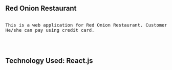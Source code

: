 <h2>Red Onion Restaurant</h2>

<pre>
<p>This is a web application for Red Onion Restaurant. Customer can select foods and order the food.
He/she can pay using credit card.</p>

</pre>


<h2>Technology Used: React.js</h2>
